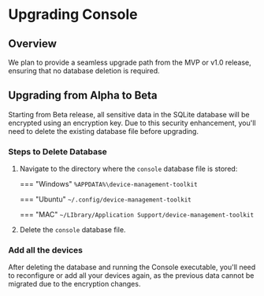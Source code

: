 # Upgrading Console

## Overview
We plan to provide a seamless upgrade path from the MVP or v1.0 release, ensuring that no database deletion is required.

## Upgrading from Alpha to Beta

Starting from Beta release, all sensitive data in the SQLite database will be encrypted using an encryption key. Due to this security enhancement, you'll need to delete the existing database file before upgrading.

### Steps to Delete Database

1. Navigate to the directory where the `console` database file is stored:

    === "Windows"
        ```
        %APPDATA%\device-management-toolkit
        ```

    === "Ubuntu"
        ```
        ~/.config/device-management-toolkit
        ```
    
    === "MAC"
        ```
        ~/LIbrary/Application Support/device-management-toolkit
        ```

2. Delete the `console` database file.


### Add all the devices
After deleting the database and running the Console executable, you'll need to reconfigure or add all your devices again, as the previous data cannot be migrated due to the encryption changes.
